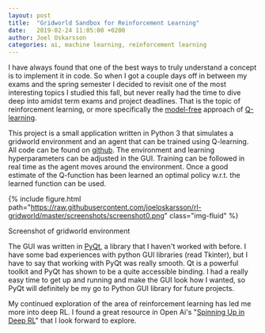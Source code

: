 ```yaml
---
layout: post
title:  "Gridworld Sandbox for Reinforcement Learning"
date:   2019-02-24 11:05:00 +0200
author: Joel Oskarsson
categories: ai, machine learning, reinforcement learning
---
```


I have always found that one of the best ways to truly understand a concept is to implement it in code. So when I got a couple days off in between my exams and the spring semester I decided to revisit one of the most interesting topics I studied this fall, but never really had the time to dive deep into amidst term exams and project deadlines. That is the topic of reinforcement learning, or more specifically the [model-free](https://en.wikipedia.org/wiki/Model-free_(reinforcement_learning)) approach of [Q-learning](https://en.wikipedia.org/wiki/Q-learning).

This project is a small application written in Python 3 that simulates a gridworld environment and an agent that can be trained using Q-learning. All code can be found on [github](https://github.com/joeloskarsson/rl-gridworld). The environment and learning hyperparameters can be adjusted in the GUI. Training can be followed in real time as the agent moves around the environment. Once a good estimate of the Q-function has been learned an optimal policy w.r.t. the learned function can be used.

{% include figure.html path="https://raw.githubusercontent.com/joeloskarsson/rl-gridworld/master/screenshots/screenshot0.png" class="img-fluid" %}
<div class="caption">
    Screenshot of gridworld environment
</div>

The GUI was written in [PyQt](https://wiki.python.org/moin/PyQt), a library that I haven't worked with before. I have some bad experiences with python GUI libraries (read Tkinter), but I have to say that working with PyQt was really smooth. Qt is a powerful toolkit and PyQt has shown to be a quite accessible binding. I had a really easy time to get up and running and make the GUI look how I wanted, so PyQt will definitely be my go to Python GUI library for future projects.

My continued exploration of the area of reinforcement learning has led me more into deep RL. I found a great resource in Open Ai's "[Spinning Up in Deep RL](https://spinningup.openai.com/en/latest/index.html)" that I look forward to explore.
